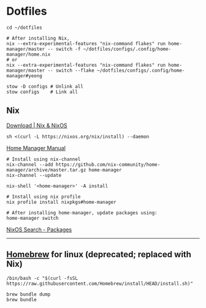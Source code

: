 # Dotfiles

```shell
cd ~/dotfiles

# After installing Nix,
nix --extra-experimental-features "nix-command flakes" run home-manager/master -- switch -f ~/dotfiles/configs/.config/home-manager/home.nix
# or
nix --extra-experimental-features "nix-command flakes" run home-manager/master -- switch --flake ~/dotfiles/configs/.config/home-manager#yeong

stow -D configs # Unlink all
stow configs    # Link all
```

## Nix

[Download | Nix & NixOS](https://nixos.org/download/)

```shell
sh <(curl -L https://nixos.org/nix/install) --daemon
```

[Home Manager Manual](https://nix-community.github.io/home-manager/index.xhtml)

```shell
# Install using nix-channel
nix-channel --add https://github.com/nix-community/home-manager/archive/master.tar.gz home-manager
nix-channel --update

nix-shell '<home-manager>' -A install

# Install using nix profile
nix profile install nixpkgs#home-manager

# After installing home-manager, update packages using:
home-manager switch
```

[NixOS Search - Packages](https://search.nixos.org/packages)

---

## [Homebrew](https://brew.sh/) for linux (deprecated; replaced with Nix)

```shell
/bin/bash -c "$(curl -fsSL https://raw.githubusercontent.com/Homebrew/install/HEAD/install.sh)"
```

```shell
brew bundle dump
brew bundle
```

